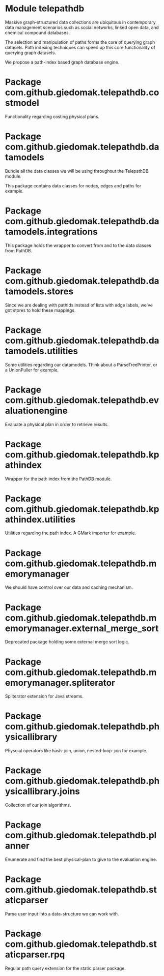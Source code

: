 # Module telepathdb

Massive graph-structured data collections are ubiquitous in contemporary data management scenarios such as social networks, linked open data, and chemical compound databases.

The selection and manipulation of paths forms the core of querying graph datasets. Path indexing techniques can speed up this core functionality of querying graph datasets.

We propose a path-index based graph database engine.

# Package com.github.giedomak.telepathdb.costmodel

Functionality regarding costing physical plans.

# Package com.github.giedomak.telepathdb.datamodels

Bundle all the data classes we will be using throughout the TelepathDB module.

This package contains data classes for nodes, edges and paths for example.

# Package com.github.giedomak.telepathdb.datamodels.integrations

This package holds the wrapper to convert from and to the data classes from PathDB.

# Package com.github.giedomak.telepathdb.datamodels.stores

Since we are dealing with pathIds instead of lists with edge labels, we've got stores to hold these mappings.

# Package com.github.giedomak.telepathdb.datamodels.utilities

Some utilities regarding our datamodels. Think about a ParseTreePrinter, or a UnionPuller for example.

# Package com.github.giedomak.telepathdb.evaluationengine

Evaluate a physical plan in order to retrieve results.

# Package com.github.giedomak.telepathdb.kpathindex

Wrapper for the path index from the PathDB module.

# Package com.github.giedomak.telepathdb.kpathindex.utilities

Utilities regarding the path index. A GMark importer for example.

# Package com.github.giedomak.telepathdb.memorymanager

We should have control over our data and caching mechanism.

# Package com.github.giedomak.telepathdb.memorymanager.external_merge_sort

Deprecated package holding some external merge sort logic.

# Package com.github.giedomak.telepathdb.memorymanager.spliterator

Spliterator extension for Java streams.

# Package com.github.giedomak.telepathdb.physicallibrary

Physcial operators like hash-join, union, nested-loop-join for example.

# Package com.github.giedomak.telepathdb.physicallibrary.joins

Collection of our join algorithms.

# Package com.github.giedomak.telepathdb.planner

Enumerate and find the best physical-plan to give to the evaluation engine.

# Package com.github.giedomak.telepathdb.staticparser

Parse user input into a data-structure we can work with.

# Package com.github.giedomak.telepathdb.staticparser.rpq

Regular path query extension for the static parser package.
